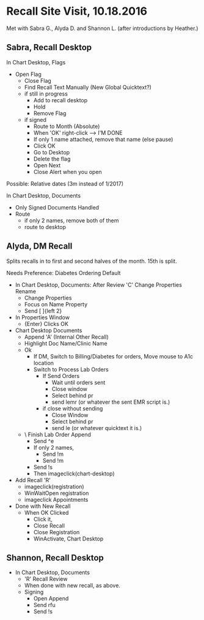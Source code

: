 # Recall Site Visit, 10.18.2016

Met with Sabra G., Alyda D. and Shannon L. (after introductions by Heather.)

## Sabra, Recall Desktop

In Chart Desktop, Flags

- Open Flag
	- Close Flag
	- Find Recall Text Manually (New Global Quicktext?)
	- if still in progress
		- Add to recall desktop
		- Hold
		- Remove Flag
	- if signed
		- Route to Month (Absolute)
		- When 'OK' right-click --> I'M DONE
		- If only 1 name attached, remove that name (else pause)
		- Click OK
		- Go to Desktop
		- Delete the flag
		- Open Next
		- Close Alert when you open

Possible: Relative dates (3m instead of 1/2017)


In Chart Desktop, Documents

- Only Signed Documents Handled
- Route
	- if only 2 names, remove both of them
	- route to desktop
	
## Alyda, DM Recall

Splits recalls in to first and second halves of the month. 15th is split.

Needs Preference: Diabetes Ordering Default

- In Chart Desktop, Documents: After Review 'C' Change Properties Rename
	- Change Properties
	- Focus on Name Property
	- Send [ ]{left 2}
- In Properties Window
	- {Enter} Clicks OK
- Chart Desktop Documents
	- Append 'A' (Internal Other Recall)
	- Highlight Doc Name/Clinic Name
	- Ok
		- If DM, Switch to Billing/Diabetes for orders, Move mouse to A1c location
		- Switch to Process Lab Orders
			- If Send Orders
				- Wait until orders sent
				- Close window
				- Select behind pr
				- send lemr (or whatever the sent EMR script is.)
			- if close without sending
				- Close Window
				- Select behind pr
				- send le (or whatever quicktext it is.)
	- \\ Finish Lab Order Append
		- Send ^e
		- If only 2 names,
			- Send !m
			- Send !m
		- Send !s
		- Then imageclick(chart-desktop)
- Add Recall 'R'
	- imageclick(registration)
	- WinWaitOpen registration
	- imageclick Appointments
- Done with New Recall
	- When OK Clicked
		- Click it,
		- Close Recall
		- Close Registration
		- WinActivate, Chart Desktop
		
## Shannon, Recall Desktop

- In Chart Desktop, Documents
	- 'R' Recall Review
	- When done with new recall, as above.
	- Signing
		- Open Append
		- Send rfu
		- Send !s
		